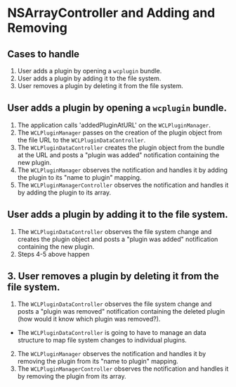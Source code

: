 # NSArrayController and Adding and Removing

## Cases to handle

1. User adds a plugin by opening a `wcplugin` bundle.
2. User adds a plugin by adding it to the file system.
3. User removes a plugin by deleting it from the file system.

## User adds a plugin by opening a `wcplugin` bundle.

1. The application calls 'addedPluginAtURL' on the `WCLPluginManager`.
2. The `WCLPluginManager` passes on the creation of the plugin object from the file URL to the `WCLPluginDataController`.
3. The `WCLPluginDataController` creates the plugin object from the bundle at the URL and posts a "plugin was added" notification containing the new plugin.
4. The `WCLPluginManager` observes the notification and handles it by adding the plugin to its "name to plugin" mapping.
5. The `WCLPluginManagerController` observes the notification and handles it by adding the plugin to its array.

## User adds a plugin by adding it to the file system.

1. The `WCLPluginDataController` observes the file system change and creates the plugin object and posts a "plugin was added" notification containing the new plugin.
2. Steps 4-5 above happen

## 3. User removes a plugin by deleting it from the file system.

1. The `WCLPluginDataController` observes the file system change and posts a "plugin was removed" notification containing the deleted plugin (how would it know which plugin was removed?).
  - The `WCLPluginDataController` is going to have to manage an data structure to map file system changes to individual plugins.
2. The `WCLPluginManager` observes the notification and handles it by removing the plugin from its "name to plugin" mapping.
3. The `WCLPluginManagerController` observes the notification and handles it by removing the plugin from its array.
